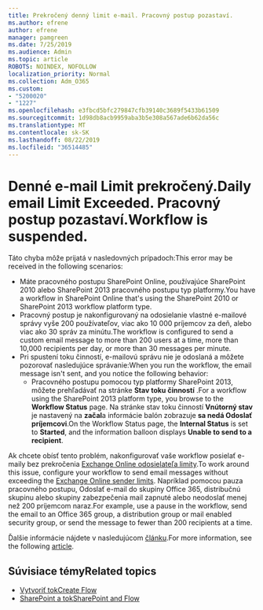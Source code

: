 ```yaml
---
title: Prekročený denný limit e-mail. Pracovný postup pozastaví.
ms.author: efrene
author: efrene
manager: pamgreen
ms.date: 7/25/2019
ms.audience: Admin
ms.topic: article
ROBOTS: NOINDEX, NOFOLLOW
localization_priority: Normal
ms.collection: Adm_O365
ms.custom:
- "5200020"
- "1227"
ms.openlocfilehash: e3fbcd5bfc279847cfb39140c3689f5433b61509
ms.sourcegitcommit: 1d98db8acb9959aba3b5e308a567ade6b62da56c
ms.translationtype: MT
ms.contentlocale: sk-SK
ms.lasthandoff: 08/22/2019
ms.locfileid: "36514485"
---
```

# <a name="daily-email-limit-exceeded-workflow-is-suspended"></a><span data-ttu-id="7fbe1-103">Denné e-mail Limit prekročený.</span><span class="sxs-lookup"><span data-stu-id="7fbe1-103">Daily email Limit Exceeded.</span></span> <span data-ttu-id="7fbe1-104">Pracovný postup pozastaví.</span><span class="sxs-lookup"><span data-stu-id="7fbe1-104">Workflow is suspended.</span></span>

<span data-ttu-id="7fbe1-105">Táto chyba môže prijatá v nasledovných prípadoch:</span><span class="sxs-lookup"><span data-stu-id="7fbe1-105">This error may be received in the following scenarios:</span></span>

- <span data-ttu-id="7fbe1-106">Máte pracovného postupu SharePoint Online, používajúce SharePoint 2010 alebo SharePoint 2013 pracovného postupu typ platformy.</span><span class="sxs-lookup"><span data-stu-id="7fbe1-106">You have a workflow in SharePoint Online that's using the SharePoint 2010 or SharePoint 2013 workflow platform type.</span></span>
- <span data-ttu-id="7fbe1-107">Pracovný postup je nakonfigurovaný na odosielanie vlastné e-mailové správy vyše 200 používateľov, viac ako 10 000 príjemcov za deň, alebo viac ako 30 správ za minútu.</span><span class="sxs-lookup"><span data-stu-id="7fbe1-107">The workflow is configured to send a custom email message to more than 200 users at a time, more than 10,000 recipients per day, or more than 30 messages per minute.</span></span>
- <span data-ttu-id="7fbe1-108">Pri spustení toku činností, e-mailovú správu nie je odoslaná a môžete pozorovať nasledujúce správanie:</span><span class="sxs-lookup"><span data-stu-id="7fbe1-108">When you run the workflow, the email message isn't sent, and you notice the following behavior:</span></span>
    - <span data-ttu-id="7fbe1-109">Pracovného postupu pomocou typ platformy SharePoint 2013, môžete prehľadávať na stránke **Stav toku činností** .</span><span class="sxs-lookup"><span data-stu-id="7fbe1-109">For a workflow using the SharePoint 2013 platform type, you browse to the **Workflow Status** page.</span></span> <span data-ttu-id="7fbe1-110">Na stránke stav toku činností **Vnútorný stav** je nastavený na **začal**a informácie balón zobrazuje **sa nedá Odoslať príjemcovi**.</span><span class="sxs-lookup"><span data-stu-id="7fbe1-110">On the Workflow Status page, the **Internal Status** is set to **Started**, and the information balloon displays **Unable to send to a recipient**.</span></span>

<span data-ttu-id="7fbe1-111">Ak chcete obísť tento problém, nakonfigurovať vaše workflow posielať e-maily bez prekročenia [Exchange Online odosielateľa limity](https://docs.microsoft.com/office365/servicedescriptions/exchange-online-service-description/exchange-online-limits#recipientlimits).</span><span class="sxs-lookup"><span data-stu-id="7fbe1-111">To work around this issue, configure your workflow to send email messages without exceeding the [Exchange Online sender limits](https://docs.microsoft.com/office365/servicedescriptions/exchange-online-service-description/exchange-online-limits#recipientlimits).</span></span> <span data-ttu-id="7fbe1-112">Napríklad pomocou pauza pracovného postupu, Odoslať e-mail do skupiny Office 365, distribučnú skupinu alebo skupiny zabezpečenia mail zapnuté alebo neodoslať menej než 200 príjemcom naraz.</span><span class="sxs-lookup"><span data-stu-id="7fbe1-112">For example, use a pause in the workflow, send the email to an Office 365 group, a distribution group or mail enabled security group, or send the message to fewer than 200 recipients at a time.</span></span>


<span data-ttu-id="7fbe1-113">Ďalšie informácie nájdete v nasledujúcom [článku](https://support.microsoft.com/help/3150442/daily-email-limit-has-exceeded-and-your-workflow-has-been-suspended-or).</span><span class="sxs-lookup"><span data-stu-id="7fbe1-113">For more information, see the following [article](https://support.microsoft.com/help/3150442/daily-email-limit-has-exceeded-and-your-workflow-has-been-suspended-or).</span></span>

## <a name="related-topics"></a><span data-ttu-id="7fbe1-114">Súvisiace témy</span><span class="sxs-lookup"><span data-stu-id="7fbe1-114">Related topics</span></span>
- [<span data-ttu-id="7fbe1-115">Vytvoriť tok</span><span class="sxs-lookup"><span data-stu-id="7fbe1-115">Create Flow</span></span>](https://support.office.com/article/Create-a-flow-for-a-list-or-library-in-SharePoint-Online-or-OneDrive-for-Business-a9c3e03b-0654-46af-a254-20252e580d01) 
- [<span data-ttu-id="7fbe1-116">SharePoint a tok</span><span class="sxs-lookup"><span data-stu-id="7fbe1-116">SharePoint and Flow</span></span>](https://flow.microsoft.com/blog/sharepoint-and-flow/) 